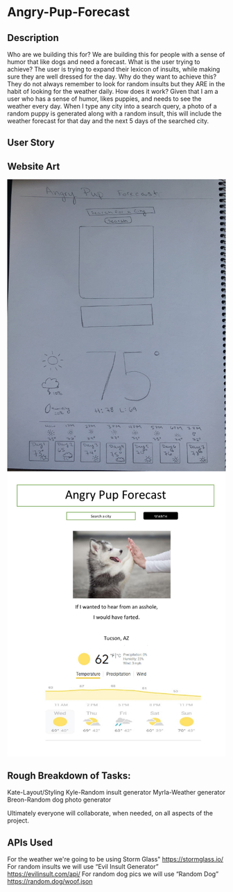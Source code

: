 # Angry-Pup-Forecast
## Description

Who are we building this for?
We are building this for people with a sense of humor that like dogs and need a forecast.
What is the user trying to achieve?
The user is trying to expand their lexicon of insults, while making sure they are well dressed for the day.
Why do they want to achieve this?
They do not always remember to look for random insults but they ARE in the habit of looking for the weather daily.
How does it work?
Given that I am a user who has a sense of humor, likes puppies, and needs to see the weather every day. When I type any city into a search query, a photo of a random puppy is generated along with a random insult, this will include the weather forecast for that day and the next 5 days of the searched city. 

## User Story
## Website Art
![picture](Hand-Drawn-Mockup.JPG "Drawn by Kate")
![picture](Digital-Mockup.jpg "Drawn by Myrla")


## Rough Breakdown of Tasks:
Kate-Layout/Styling
Kyle-Random insult generator
Myrla-Weather generator
Breon-Random dog photo generator

Ultimately everyone will collaborate, when needed, on all aspects of the project. 
## APIs Used
For the weather we're going to be using Storm Glass" https://stormglass.io/
For random insults we will use “Evil Insult Generator” https://evilinsult.com/api/
For random dog pics we will use “Random Dog” https://random.dog/woof.json
